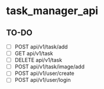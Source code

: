 # task_manager_api

## TO-DO
- [ ] POST api/v1/task/add
- [ ] GET api/v1/task
- [ ] DELETE api/v1/task
- [ ] POST api/v1/task/image/add
- [ ] POST api/v1/user/create
- [ ] POST api/v1/user/login
